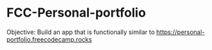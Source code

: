 # FCC-Personal-portfolio
Objective: Build an app that is functionally similar to https://personal-portfolio.freecodecamp.rocks
